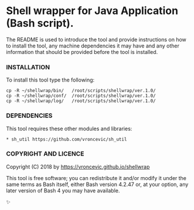# Shell wrapper for Java Application (Bash script).

The README is used to introduce the tool and provide instructions on
how to install the tool, any machine dependencies it may have and any
other information that should be provided before the tool is installed.

### INSTALLATION

To install this tool type the following:

```
cp -R ~/shellwrap/bin/   /root/scripts/shellwrap/ver.1.0/
cp -R ~/shellwrap/conf/  /root/scripts/shellwrap/ver.1.0/
cp -R ~/shellwrap/log/   /root/scripts/shellwrap/ver.1.0/
```

### DEPENDENCIES

This tool requires these other modules and libraries:

	* sh_util https://github.com/vroncevic/sh_util

### COPYRIGHT AND LICENCE

Copyright (C) 2018 by https://vroncevic.github.io/shellwrap

This tool is free software; you can redistribute it and/or modify
it under the same terms as Bash itself, either Bash version 4.2.47 or,
at your option, any later version of Bash 4 you may have available.

:sparkles:

